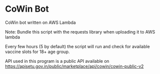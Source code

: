 # CoWin Bot
CoWin bot written on AWS Lambda

Note: Bundle this script with the requests library when uploading it to AWS lambda

Every few hours (5 by default) the script will run and check for available vaccine slots for 18+ age group.

API used in this program is a public API available on https://apisetu.gov.in/public/marketplace/api/cowin/cowin-public-v2


